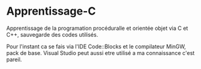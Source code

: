 # Apprentissage-C
Apprentissage de la programation procéduralle et orientée objet via C et C++, sauvegarde des codes utilisés.

Pour l'instant ca se fais via l'IDE Code::Blocks et le compilateur MinGW, pack de base. Visual Studio peut aussi etre utilisé a ma connaissance c'est pareil.
